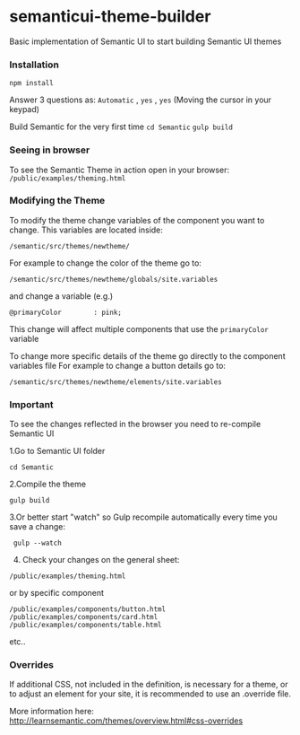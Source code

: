 # semanticui-theme-builder
Basic implementation of Semantic UI to start building Semantic UI themes


### Installation
```npm install```

Answer 3 questions as:
`Automatic` , `yes` , `yes` (Moving the cursor in your keypad)

Build Semantic for the very first time
```cd Semantic```
```gulp build```

### Seeing in browser

To see the Semantic Theme in action open in your browser:
``` /public/examples/theming.html ```

### Modifying the Theme
To modify the theme change variables of the component you want to change.
This variables are located inside:

```/semantic/src/themes/newtheme/ ```

For example to change the color of the theme go to:

```/semantic/src/themes/newtheme/globals/site.variables```

and change a variable (e.g.)

``` @primaryColor        : pink; ```

This change will affect multiple components that use the   `primaryColor` variable

To change more specific details of the theme go directly to the component variables file
 For example to change a button details go to:

```/semantic/src/themes/newtheme/elements/site.variables```

### Important

To see the changes reflected in the browser you need to re-compile Semantic UI


1.Go to Semantic UI folder

```cd Semantic```

2.Compile the theme

```gulp build```

3.Or better start "watch" so Gulp recompile automatically every time you save a change:

``` gulp --watch```

4. Check your changes on the general sheet:

``` /public/examples/theming.html ```

or by specific component

``` /public/examples/components/button.html ```
``` /public/examples/components/card.html ```
``` /public/examples/components/table.html ```

etc..

### Overrides

If additional CSS, not included in the definition, is necessary for a theme, or to adjust an element for your site, it is recommended to use an .override file.

More information here:
http://learnsemantic.com/themes/overview.html#css-overrides










